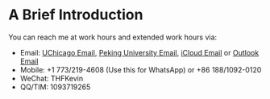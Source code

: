 # A Brief Introduction

You can reach me at work hours and extended work hours via:
 - Email: [UChicago Email](weizhixue@uchicago.edu), [Peking University Email](kevinjadams@pku.edu.cn), [iCloud Email](weizhi_xue@icloud.com) or [Outlook Email](xwz-20001118@outlook.com)
 - Mobile: +1 773/219-4608 (Use this for WhatsApp) or +86 188/1092-0120
 - WeChat: THFKevin
 - QQ/TIM: 1093719265
